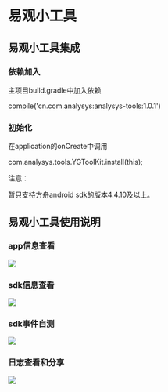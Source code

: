 # 易观小工具

## 易观小工具集成

### 依赖加入

主项目build.gradle中加入依赖

compile('cn.com.analysys:analysys-tools:1.0.1') 

### 初始化

在application的onCreate中调用

com.analysys.tools.YGToolKit.install(this);



注意：

暂只支持方舟android sdk的版本4.4.10及以上。



## 易观小工具使用说明

### app信息查看

![](<../../../.gitbook/assets/1 (1).png>)

### sdk信息查看

![](<../../../.gitbook/assets/image (296).png>)

### sdk事件自测

![](<../../../.gitbook/assets/image (297).png>)

### 日志查看和分享

![](<../../../.gitbook/assets/image (298).png>)



